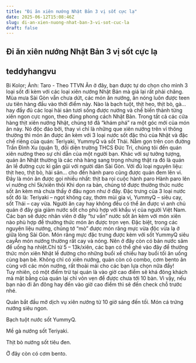 ```yaml
---
title: "Đi ăn xiên nướng Nhật Bản 3 vị sốt cực lạ"
date: 2025-06-12T15:08:46Z
slug: di-an-xien-nuong-nhat-ban-3-vi-sot-cuc-la
draft: false
---
```


## Đi ăn xiên nướng Nhật Bản 3 vị sốt cực lạ

## teddyhangvu

Bi Kolor; Ảnh: Taro - Theo TTVN
Ăn ở đây, bạn được tự do chọn cho mình 3 loại sốt đi kèm với các loại xiên nướng Nhật Bản mà giá lại rất phải chăng.
Mùa mưa Sài Gòn vẫn chưa dứt, các món ăn nướng, ăn nóng luôn được teen ưu tiên hàng đầu vào thời điểm này. Nào là bạch tuột, thịt heo, thịt bò, gà… hay đầy đủ các loại hải sản tươi sống được nướng và chế biến thành từng xiên ngon cực ngon, theo đúng phong cách Nhật Bản. 
Trong tất cả các cửa hàng thịt xiên nướng Nhật, chúng tớ đã “khám phá” ra một góc mới của món ăn này. Nó độc đáo bởi, thay vì chỉ là những que xiên nướng trên vỉ thông thường thì món ăn được ăn kèm với 3 loại nước sốt đặc thù của Nhật và đặc chế riêng của quán: Teriyaki, YummyQ và sốt Thái.
Nằm gọn trên con đường Trần Đình Xu (quận 1), đối diện trường THCS Đức Trí, chúng tôi đến quán xiên nướng theo sự chỉ dẫn của một người bạn. Khác với sự tưởng tượng, quán ăn Nhật thường là các nhà hàng sang trọng nhưng thật ra đó là quán ăn lề đường cực kì gần gũi với người dân Sài Gòn. Với đủ loại nguyên liệu: thịt heo, thịt bò, hải sản… cho đến hành paro cũng được quán đem lên vỉ. 
  Đây là món ăn được gọi nhiều nhất: thịt ba rọi cuộc hành paro  Hành paro lên vỉ nướng chỉ 5k/xiên thôi 
Khi dọn ra bàn, chúng tớ được thưởng thức nước sốt ăn kèm mà chưa thấy ở đâu ngon như ở đây. Đặc trưng của 3 loại nước sốt đó là: Teriyaki – ngọt không cay, thơm mùi gia vị, YummyQ – siêu cay, sốt Thái – cay vừa. 
Người ăn cay hay không đều có thể ăn được vì anh chủ quán ở đây gia giảm nước sốt cho phù hợp với khẩu vị của người Việt Nam. Các bạn sẽ được nhân viên ở đây “tư vấn” nước sốt ăn kèm với món xiên nào phù hợp để thưởng thức món ăn được trọn vẹn. Đặc biệt, trong các nguyên liệu nướng, chúng tớ “mò” được món răng mực vừa độc vừa lạ ở giữa lòng Sài Gòn.  Món răng mực đặc trưng được kèm với sốt YummyQ siêu cayĂn món nướng thường rất cay và nóng. Nên ở đây còn có bán nước sâm để uống hạ nhiệt.Chỉ từ 5 – 13k/xiên, các bạn có thể ghé vào đây để thưởng thức món xiên Nhật lề đường cho những buổi xế chiều hay buổi tối ăn uống cùng bạn bè. Không chỉ có xiên nướng, quán còn có combo, cơm bento ăn cùng với các món nướng, rất thoải mái cho các bạn lựa chọn nữa đấy!   
Tuy nhiên, có một điểm trừ tại quán là vào giờ cao điểm sẽ khá đông khách mà mặt bằng của quán lại chỉ vỏn vẹn để được chưa tới 10 bàn. Vì vậy, nếu bạn nào đi ăn đông hay đến vào giờ cao điểm thì sẽ đến check chỗ trước nhé.
 
Quán bắt đầu mở dịch vụ xiên nướng từ 10 giờ sáng đến tối. 
Món cá trứng nướng siêu ngon.

Bạch tuột nước sốt YummyQ.

Mề gà nướng sốt Teriyaki.












Thịt bò nướng sốt tiêu đen.



Ở đây còn có cơm bento.